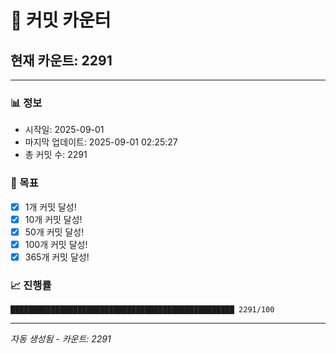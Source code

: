 # 🔢 커밋 카운터

## 현재 카운트: 2291

---

### 📊 정보
- 시작일: 2025-09-01
- 마지막 업데이트: 2025-09-01 02:25:27
- 총 커밋 수: 2291

### 🎯 목표
- [x] 1개 커밋 달성!
- [x] 10개 커밋 달성!
- [x] 50개 커밋 달성!
- [x] 100개 커밋 달성!
- [x] 365개 커밋 달성!

### 📈 진행률
```
██████████████████████████████████████████████████ 2291/100
```

---
*자동 생성됨 - 카운트: 2291*
